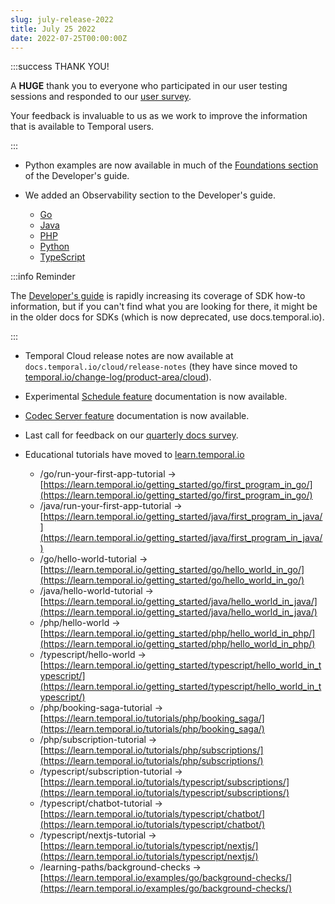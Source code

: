```yaml
---
slug: july-release-2022
title: July 25 2022
date: 2022-07-25T00:00:00Z
---
```


:::success THANK YOU!

A **HUGE** thank you to everyone who participated in our user testing sessions and responded to our [user survey](https://forms.gle/VWgQdPbV5qa8zJVBA).

Your feedback is invaluable to us as we work to improve the information that is available to Temporal users.

:::

- Python examples are now available in much of the [Foundations section](/dev-guide/python/foundations) of the Developer's guide.

- We added an Observability section to the Developer's guide.
  - [Go](/dev-guide/go/observability)
  - [Java](/dev-guide/java/observability)
  - [PHP](/dev-guide/php/observability)
  - [Python](/dev-guide/python/observability)
  - [TypeScript](/dev-guide/typescript/observability)

:::info Reminder

The [Developer's guide](/dev-guide) is rapidly increasing its coverage of SDK how-to information, but if you can't find what you are looking for there, it might be in the older docs for SDKs (which is now deprecated, use docs.temporal.io).

:::

- Temporal Cloud release notes are now available at `docs.temporal.io/cloud/release-notes` (they have since moved to [temporal.io/change-log/product-area/cloud](https://temporal.io/change-log/product-area/cloud)).

- Experimental [Schedule feature](/workflows/#schedules) documentation is now available.

- [Codec Server feature](/security/#codec-server) documentation is now available.

- Last call for feedback on our [quarterly docs survey](https://forms.gle/VWgQdPbV5qa8zJVBA).

- Educational tutorials have moved to [learn.temporal.io](https://learn.temporal.io/)
  - /go/run-your-first-app-tutorial -> [https://learn.temporal.io/getting_started/go/first_program_in_go/](https://learn.temporal.io/getting_started/go/first_program_in_go/)
  - /java/run-your-first-app-tutorial -> [https://learn.temporal.io/getting_started/java/first_program_in_java/](https://learn.temporal.io/getting_started/java/first_program_in_java/)
  - /go/hello-world-tutorial -> [https://learn.temporal.io/getting_started/go/hello_world_in_go/](https://learn.temporal.io/getting_started/go/hello_world_in_go/)
  - /java/hello-world-tutorial -> [https://learn.temporal.io/getting_started/java/hello_world_in_java/](https://learn.temporal.io/getting_started/java/hello_world_in_java/)
  - /php/hello-world -> [https://learn.temporal.io/getting_started/php/hello_world_in_php/](https://learn.temporal.io/getting_started/php/hello_world_in_php/)
  - /typescript/hello-world -> [https://learn.temporal.io/getting_started/typescript/hello_world_in_typescript/](https://learn.temporal.io/getting_started/typescript/hello_world_in_typescript/)
  - /php/booking-saga-tutorial -> [https://learn.temporal.io/tutorials/php/booking_saga/](https://learn.temporal.io/tutorials/php/booking_saga/)
  - /php/subscription-tutorial -> [https://learn.temporal.io/tutorials/php/subscriptions/](https://learn.temporal.io/tutorials/php/subscriptions/)
  - /typescript/subscription-tutorial -> [https://learn.temporal.io/tutorials/typescript/subscriptions/](https://learn.temporal.io/tutorials/typescript/subscriptions/)
  - /typescript/chatbot-tutorial -> [https://learn.temporal.io/tutorials/typescript/chatbot/](https://learn.temporal.io/tutorials/typescript/chatbot/)
  - /typescript/nextjs-tutorial -> [https://learn.temporal.io/tutorials/typescript/nextjs/](https://learn.temporal.io/tutorials/typescript/nextjs/)
  - /learning-paths/background-checks -> [https://learn.temporal.io/examples/go/background-checks/](https://learn.temporal.io/examples/go/background-checks/)
